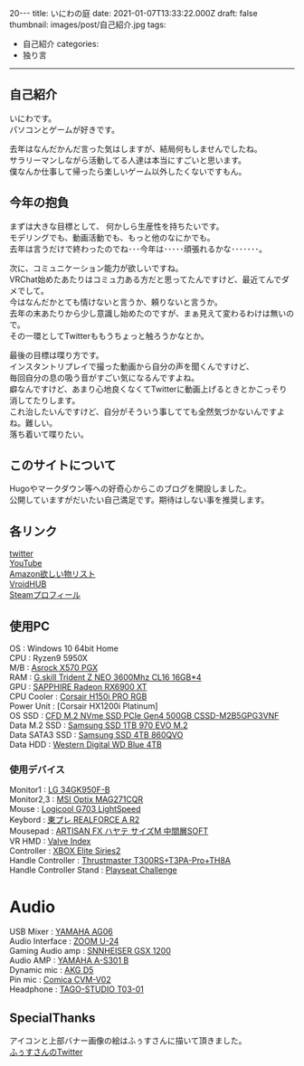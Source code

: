 20---
title: いにわの庭
date: 2021-01-07T13:33:22.000Z
draft: false
thumbnail: images/post/自己紹介.jpg
tags:
  - 自己紹介
categories:
  - 独り言

---

## 自己紹介
いにわです。  
パソコンとゲームが好きです。  


去年はなんだかんだ言った気はしますが、結局何もしませんでしたね。  
サラリーマンしながら活動してる人達は本当にすごいと思います。  
僕なんか仕事して帰ったら楽しいゲーム以外したくないですもん。  


## 今年の抱負  
まずは大きな目標として、
何かしら生産性を持ちたいです。  
モデリングでも、動画活動でも、もっと他のなにかでも。  
去年は言うだけで終わったのでね･･･今年は･････頑張れるかな･･･････。  


次に、コミュニケーション能力が欲しいですね。  
VRChat始めたあたりはコミュ力ある方だと思ってたんですけど、最近てんでダメでして。  
今はなんだかとても情けないと言うか、頼りないと言うか。  
去年の末あたりから少し意識し始めたのですが、まぁ見えて変わるわけは無いので。  
その一環としてTwitterももうちょっと触ろうかなとか。  


最後の目標は喋り方です。  
インスタントリプレイで撮った動画から自分の声を聞くんですけど、  
毎回自分の息の吸う音がすごい気になるんですよね。  
癖なんですけど、あまり心地良くなくてTwitterに動画上げるときとかこっそり消してたりします。  
これ治したいんですけど、自分がそういう事してても全然気づかないんですよね。難しい。  
落ち着いて喋りたい。  


## このサイトについて
Hugoやマークダウン等への好奇心からこのブログを開設しました。    
公開していますがだいたい自己満足です。期待はしない事を推奨します。  

## 各リンク

[twitter](https://twitter.com/iniwach)  
[YouTube](https://www.youtube.com/c/いにわ)  
[Amazon欲しい物リスト](https://www.amazon.co.jp/hz/wishlist/ls/W24N0AURVEG1/ref=as_li_ss_tl?_encoding=UTF8&type=wishlist&linkCode=ll2&tag=iniwa-22&linkId=edd103709335d132eebad0fa5b616b46&language=ja_JP)  
[VroidHUB](https://hub.vroid.com/users/17414090)  
[Steamプロフィール](https://steamcommunity.com/id/iniwajp/)  

## 使用PC

OS : Windows 10 64bit Home  
CPU : Ryzen9 5950X  
M/B : [Asrock X570 PGX](https://www.amazon.co.jp/gp/product/B07THYPNC9/ref=as_li_ss_tl?ie=UTF8&psc=1&linkCode=ll1&tag=iniwa-22&linkId=6d223f138805f861ab6a15aa0fad4786&language=ja_JP)  
RAM : [G.skill Trident Z NEO 3600Mhz CL16 16GB*4](https://www.ark-pc.co.jp/i/11737331/)  
GPU : [SAPPHIRE Radeon RX6900 XT](https://kakaku.com/item/K0001318763/?lid=shop_history_2_text)  
CPU Cooler : [Corsair H150i PRO RGB](https://www.amazon.co.jp/gp/product/B077FZPCRH/ref=as_li_ss_tl?ie=UTF8&psc=1&linkCode=ll1&tag=iniwa-22&linkId=5d37f3e4b46f1ecd997081eff8214580&language=ja_JP)  
Power Unit : [Corsair HX1200i Platinum]  
OS SSD : [CFD M.2 NVme SSD PCIe Gen4 500GB CSSD-M2B5GPG3VNF](https://www.amazon.co.jp/gp/product/B07X9Y917M/ref=as_li_ss_tl?ie=UTF8&psc=1&linkCode=ll1&tag=iniwa-22&linkId=bbc936646b05c74e2d7e3c5cf04174cd&language=ja_JP)  
Data M.2 SSD : [Samsung SSD 1TB 970 EVO M.2](https://www.amazon.co.jp/gp/product/B07CKQ3RCH/ref=as_li_ss_tl?ie=UTF8&psc=1&linkCode=ll1&tag=iniwa-22&linkId=8ec12cae5df120bf647fb46bca74a07f&language=ja_JP)  
Data SATA3 SSD : [Samsung SSD 4TB 860QVO](https://www.amazon.co.jp/gp/product/B07MQY95M7/ref=as_li_ss_tl?ie=UTF8&psc=1&linkCode=ll1&tag=iniwa-22&linkId=0f371e8b14b6c4f87eb537a94dbca382&language=ja_JP)  
Data HDD : [Western Digital WD Blue 4TB](https://www.amazon.co.jp/gp/product/B07999788F/ref=as_li_ss_tl?ie=UTF8&psc=1&linkCode=ll1&tag=iniwa-22&linkId=818a6aa083bfef9e3bbab8067430f118&language=ja_JP)

### 使用デバイス
Monitor1 : [LG 34GK950F-B](https://www.amazon.co.jp/dp/B07NWR2X9X/ref=cm_sw_r_tw_dp_U_x_TX4oEb3TY03NK)  
Monitor2,3 : [MSI Optix MAG271CQR](https://www.amazon.co.jp/gp/product/B07KXW614S/ref=as_li_ss_tl?ie=UTF8&psc=1&linkCode=ll1&tag=iniwa-22&linkId=a97f9f6b2018a853f0e14397e0ccc8c6&language=ja_JP)  
Mouse : [Logicool G703 LightSpeed](https://gaming.logicool.co.jp/ja-jp/products/gaming-mice/g703-hero-wireless-gaming-mouse.910-005645.html)  
Keybord : [東プレ REALFORCE A R2](https://www.amazon.co.jp/gp/product/B077Q451L9/ref=as_li_ss_tl?ie=UTF8&psc=1&linkCode=ll1&tag=iniwa-22&linkId=f6c42a3e0d6d3b3abc750035f64bce4e&language=ja_JP)  
Mousepad : [ARTISAN FX ハヤテ サイズM 中間層SOFT](https://www.artisan-jp.com/fx-hayate-otsu.html)  
VR HMD : [Valve Index](https://store.steampowered.com/valveindex)  
Controller : [XBOX Elite Siries2](https://www.amazon.co.jp/gp/product/B07V8VMY9Q/ref=ppx_yo_dt_b_search_asin_title?ie=UTF8&psc=1)  
Handle Controller : [Thrustmaster T300RS+T3PA-Pro+TH8A](https://www.amazon.co.jp/gp/product/B01FLX9HEK/ref=ppx_yo_dt_b_asin_title_o00_s00?ie=UTF8&psc=1)  
Handle Controller Stand : [Playseat Challenge](https://www.amazon.co.jp/gp/product/B072JGPS4Q/ref=ppx_yo_dt_b_asin_title_o06_s00?ie=UTF8&psc=1)  

# Audio  
USB Mixer : [YAMAHA AG06](https://www.amazon.co.jp/gp/product/B00ST0FK12/ref=ppx_yo_dt_b_asin_title_o05_s00?ie=UTF8&psc=1)  
Audio Interface : [ZOOM U-24](https://www.amazon.co.jp/gp/product/B01FJLYT8S/ref=ppx_yo_dt_b_asin_title_o07_s00?ie=UTF8&psc=1)  
Gaming Audio amp : [SNNHEISER GSX 1200](https://www.amazon.co.jp/dp/B01LDTP46G/ref=cm_sw_r_tw_dp_U_x_IRLlEbZBWVB7F)  
Audio AMP : [YAMAHA A-S301 B](https://www.yodobashi.com/product/100000001002791186/)  
Dynamic mic : [AKG D5](https://www.soundhouse.co.jp/products/detail/item/99380/)  
Pin mic : [Comica CVM-V02](https://www.amazon.co.jp/gp/product/B078K8K5KW/ref=ppx_yo_dt_b_asin_title_o07_s00?ie=UTF8&psc=1)  
Headphone : [TAGO-STUDIO T03-01](https://www.e-earphone.jp/tago-studio/takasaki-t3-01)  


## SpecialThanks  

アイコンと上部バナー画像の絵はふぅすさんに描いて頂きました。  
[ふぅすさんのTwitter](https://twitter.com/Hu_Shimaster)
